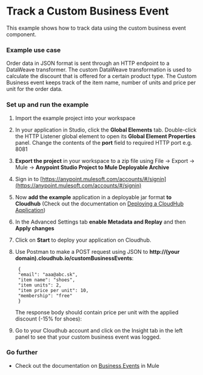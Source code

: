 # Track a Custom Business Event

This example shows how to track data using the custom business event component. 

### Example use case

Order data in JSON format is sent through an HTTP endpoint to a DataWeave transformer. The custom DataWeave transformation is used to calculate the discount that is offered for a certain product type. The Custom Business event keeps track of the item name, number of units and price per unit for the order data.

### Set up and run the example

1. Import the example project into your workspace

2. In your application in Studio, click the **Global Elements** tab. Double-click the HTTP Listener global element to open its **Global Element Properties** panel. Change the contents of the **port** field to required HTTP port e.g. 8081
2. **Export the project** in your workspace to a zip file using File -> Export -> Mule -> **Anypoint Studio Project to Mule Deployable Archive**

3. Sign in to [https://anypoint.mulesoft.com/accounts/#/signin](https://anypoint.mulesoft.com/accounts/#/signin)

4. Now **add the example** application in a deployable jar format **to Cloudhub** (Check out the documentation on [Deploying a CloudHub Application](http://www.mulesoft.org/documentation/display/current/Deploying+a+CloudHub+Application))

5. In the Advanced Settings tab **enable Metadata and Replay** and then **Apply changes**

5. Click on **Start** to deploy your application on Cloudhub.

7. Use Postman to make a POST request using JSON to **http://(your domain).cloudhub.io/customBusinessEvents**:

		{
		"email": "aaa@abc.sk", 
		"item name": "shoes", 
		"item units": 2, 
		"item price per unit": 10,
		"membership": "free"
		}

    The response body should contain price per unit with the applied discount (-15% for shoes):

8. Go to your Cloudhub account and click on the Insight tab in the left panel to see that your custom business event was logged.

### Go further
 
* Check out the documentation on [Business Events](http://www.mulesoft.org/documentation/display/current/Business+Events) in Mule
